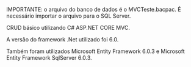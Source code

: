 IMPORTANTE: o arquivo do banco de dados é o MVCTeste.bacpac. É necessário importar o arquivo para o SQL Server.

CRUD básico utilizando C# ASP.NET CORE MVC.

A versão do framework .Net utilizado foi 6.0.

Também foram utilizados Microsoft Entity Framework 6.0.3 e Microsoft Entity Framework SqlServer 6.0.3.
